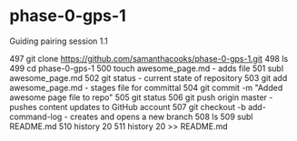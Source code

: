 # phase-0-gps-1
Guiding pairing session 1.1


  497  git clone https://github.com/samanthacooks/phase-0-gps-1.git
  498  ls
  499  cd phase-0-gps-1
  500  touch awesome_page.md - adds file
  501  subl awesome_page.md
  502  git status - current state of repository
  503  git add awesome_page.md - stages file for committal
  504  git commit -m "Added awesome page file to repo"
  505  git status
  506  git push origin master - pushes content updates to GitHub account
  507  git checkout -b add-command-log - creates and opens a new branch
  508  ls
  509  subl README.md
  510  history 20
  511  history 20 >> README.md
 